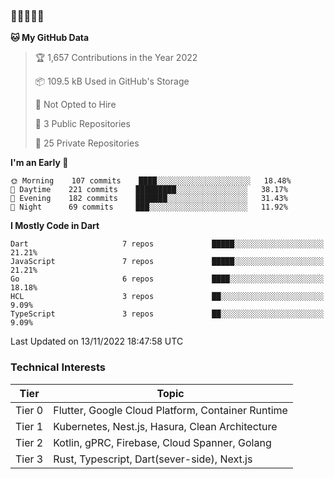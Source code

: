 ### 🤯🤯🤯🤯🤯

<!--START_SECTION:waka-->
**🐱 My GitHub Data** 

> 🏆 1,657 Contributions in the Year 2022
 > 
> 📦 109.5 kB Used in GitHub's Storage 
 > 
> 🚫 Not Opted to Hire
 > 
> 📜 3 Public Repositories 
 > 
> 🔑 25 Private Repositories  
 > 
**I'm an Early 🐤** 

```text
🌞 Morning    107 commits    ████░░░░░░░░░░░░░░░░░░░░░   18.48% 
🌆 Daytime    221 commits    █████████░░░░░░░░░░░░░░░░   38.17% 
🌃 Evening    182 commits    ███████░░░░░░░░░░░░░░░░░░   31.43% 
🌙 Night      69 commits     ███░░░░░░░░░░░░░░░░░░░░░░   11.92%

```


**I Mostly Code in Dart** 

```text
Dart                     7 repos             █████░░░░░░░░░░░░░░░░░░░░   21.21% 
JavaScript               7 repos             █████░░░░░░░░░░░░░░░░░░░░   21.21% 
Go                       6 repos             ████░░░░░░░░░░░░░░░░░░░░░   18.18% 
HCL                      3 repos             ██░░░░░░░░░░░░░░░░░░░░░░░   9.09% 
TypeScript               3 repos             ██░░░░░░░░░░░░░░░░░░░░░░░   9.09%

```



 Last Updated on 13/11/2022 18:47:58 UTC
<!--END_SECTION:waka-->

### Technical Interests

| Tier | Topic | 
| -------- | -------- |
| Tier 0 | Flutter, Google Cloud Platform, Container Runtime |
| Tier 1 | Kubernetes, Nest.js, Hasura, Clean Architecture |
| Tier 2 | Kotlin, gPRC, Firebase, Cloud Spanner, Golang | 
| Tier 3 | Rust, Typescript, Dart(sever-side), Next.js |
